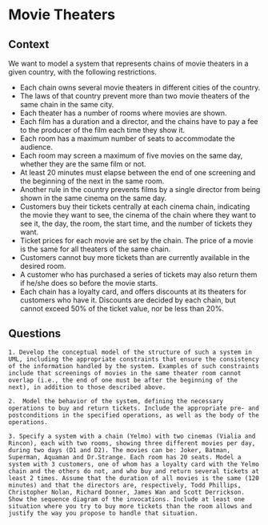 # Movie Theaters

## Context

We want to model a system that represents chains of movie theaters in a given country, with the following restrictions. 

* Each chain owns several movie theaters in different cities of the country. 
* The laws of that country prevent more than two movie theaters of the same chain in the same city. 
* Each theater has a number of rooms where movies are shown. 
* Each film has a duration and a director, and the chains have to pay a fee to the producer of the film each time they show it. 
* Each room has a maximum number of seats to accommodate the audience. 
* Each room may screen a maximum of five movies on the same day, whether they are the same film or not. 
* At least 20 minutes must elapse between the end of one screening and the beginning of the next in the same room. 
* Another rule in the country prevents films by a single director from being shown in the same cinema on the same day. 
* Customers buy their tickets centrally at each cinema chain, indicating the movie they want to see, the cinema of the chain where they want to see it, the day, the room, the start time, and the number of tickets they want. 
* Ticket prices for each movie are set by the chain. The price of a movie is the same for all theaters of the same chain. 
* Customers cannot buy more tickets than are currently available in the desired room. 
* A customer who has purchased a series of tickets may also return them if he/she does so before the movie starts. 
* Each chain has a loyalty card, and offers discounts at its theaters for customers who have it. Discounts are decided by each chain, but cannot exceed 50% of the ticket value, nor be less than 20%. 


## Questions

    1. Develop the conceptual model of the structure of such a system in UML, including the appropriate constraints that ensure the consistency of the information handled by the system. Examples of such constraints include that screenings of movies in the same theater room cannot overlap (i.e., the end of one must be after the beginning of the next), in addition to those described above.

    2.	Model the behavior of the system, defining the necessary operations to buy and return tickets. Include the appropriate pre- and postconditions in the specified operations, as well as the body of the operations.

    3. Specify a system with a chain (Yelmo) with two cinemas (Vialia and Rincon), each with two rooms, showing three different movies per day, during two days (D1 and D2). The movies can be: Joker, Batman, Superman, Aquaman and Dr.Strange. Each room has 20 seats. Model a system with 3 customers, one of whom has a loyalty card with the Yelmo chain and the others do not, and who buy and return several tickets at least 2 times. Assume that the duration of all movies is the same (120 minutes) and that the directors are, respectively, Todd Phillips, Christopher Nolan, Richard Donner, James Wan and Scott Derrickson. Show the sequence diagram of the invocations. Include at least one situation where you try to buy more tickets than the room allows and justify the way you propose to handle that situation.

 









